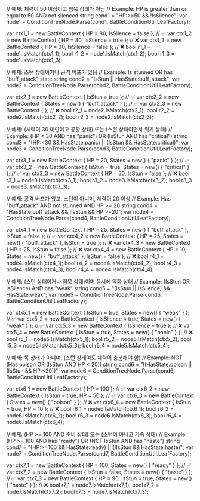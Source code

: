 
// 예제: 체력이 50 이상이고 침묵 상태가 아님
// Example: HP is greater than or equal to 50 AND not silenced
string cond1 = "HP:>=50 && !IsSilence";
var node1 = ConditionTreeNode<BattleContext>.Parse(cond1, BattleConditionUtil.LeafFactory);

var ctx1_1 = new BattleContext { HP = 80, IsSilence = false }; // ✅
var ctx1_2 = new BattleContext { HP = 80, IsSilence = true };  // ❌
var ctx1_3 = new BattleContext { HP = 30, IsSilence = false }; // ❌
bool r1_1 = node1.IsMatch(ctx1_1);
bool r1_2 = node1.IsMatch(ctx1_2);
bool r1_3 = node1.IsMatch(ctx1_3);

// 예제: 스턴 상태이거나 공격 버프가 있음
// Example: Is stunned OR has "buff_attack" state
string cond2 = "IsStun || HasState:buff_attack";
var node2 = ConditionTreeNode<BattleContext>.Parse(cond2, BattleConditionUtil.LeafFactory);

var ctx2_1 = new BattleContext { IsStun = true }; // ✅
var ctx2_2 = new BattleContext { States = new() { "buff_attack" } }; // ✅
var ctx2_3 = new BattleContext { }; // ❌
bool r2_1 = node2.IsMatch(ctx2_1);
bool r2_2 = node2.IsMatch(ctx2_2);
bool r2_3 = node2.IsMatch(ctx2_3);

// 예제: (체력이 30 미만이고 공황 상태) 또는 (스턴 상태이면서 위기 상태)
// Example: (HP < 30 AND has "panic") OR (IsStun AND has "critical")
string cond3 = "(HP:<30 && HasState:panic) || (IsStun && HasState:critical)";
var node3 = ConditionTreeNode<BattleContext>.Parse(cond3, BattleConditionUtil.LeafFactory);

var ctx3_1 = new BattleContext { HP = 20, States = new() { "panic" } }; // ✅
var ctx3_2 = new BattleContext { IsStun = true, States = new() { "critical" } }; // ✅
var ctx3_3 = new BattleContext { HP = 50, IsStun = false }; // ❌
bool r3_1 = node3.IsMatch(ctx3_1);
bool r3_2 = node3.IsMatch(ctx3_2);
bool r3_3 = node3.IsMatch(ctx3_3);

// 예제: 공격 버프가 있고, 스턴이 아니며, 체력이 20 이상
// Example: Has "buff_attack" AND not stunned AND HP >= 20
string cond4 = "HasState:buff_attack && !IsStun && HP:>=20";
var node4 = ConditionTreeNode<BattleContext>.Parse(cond4, BattleConditionUtil.LeafFactory);

var ctx4_1 = new BattleContext { HP = 25, States = new() { "buff_attack" }, IsStun = false }; // ✅
var ctx4_2 = new BattleContext { HP = 25, States = new() { "buff_attack" }, IsStun = true };  // ❌
var ctx4_3 = new BattleContext { HP = 25, IsStun = false }; // ❌
var ctx4_4 = new BattleContext { HP = 10, States = new() { "buff_attack" }, IsStun = false }; // ❌
bool r4_1 = node4.IsMatch(ctx4_1);
bool r4_2 = node4.IsMatch(ctx4_2);
bool r4_3 = node4.IsMatch(ctx4_3);
bool r4_4 = node4.IsMatch(ctx4_4);

// 예제: (스턴 상태이거나 침묵 상태)이며 동시에 약화 상태
// Example: (IsStun OR IsSilence) AND has "weak"
string cond5 = "(IsStun || IsSilence) && HasState:weak";
var node5 = ConditionTreeNode<BattleContext>.Parse(cond5, BattleConditionUtil.LeafFactory);

var ctx5_1 = new BattleContext { IsStun = true, States = new() { "weak" } };     // ✅
var ctx5_2 = new BattleContext { IsSilence = true, States = new() { "weak" } }; // ✅
var ctx5_3 = new BattleContext { IsSilence = true }; // ❌
var ctx5_4 = new BattleContext { IsStun = true, States = new() { "panic" } }; // ❌
bool r5_1 = node5.IsMatch(ctx5_1);
bool r5_2 = node5.IsMatch(ctx5_2);
bool r5_3 = node5.IsMatch(ctx5_3);
bool r5_4 = node5.IsMatch(ctx5_4);

// 예제: 독 상태가 아니며, (스턴 상태여도 체력이 충분해야 함)
// Example: NOT (Has poison OR (IsStun AND HP < 20))
string cond6 = "!(HasState:poison || (IsStun && HP:<20))";
var node6 = ConditionTreeNode<BattleContext>.Parse(cond6, BattleConditionUtil.LeafFactory);

var ctx6_1 = new BattleContext { HP = 100 }; // ✅
var ctx6_2 = new BattleContext { IsStun = true, HP = 50 }; // ✅
var ctx6_3 = new BattleContext { States = new() { "poison" } }; // ❌
var ctx6_4 = new BattleContext { IsStun = true, HP = 10 }; // ❌
bool r6_1 = node6.IsMatch(ctx6_1);
bool r6_2 = node6.IsMatch(ctx6_2);
bool r6_3 = node6.IsMatch(ctx6_3);
bool r6_4 = node6.IsMatch(ctx6_4);

// 예제: (HP >= 100 AND 준비 상태) 또는 (스턴이 아니고 가속 상태)
// Example: (HP >= 100 AND has "ready") OR (NOT IsStun AND has "haste")
string cond7 = "(HP:>=100 && HasState:ready) || (!IsStun && HasState:haste)";
var node7 = ConditionTreeNode<BattleContext>.Parse(cond7, BattleConditionUtil.LeafFactory);

var ctx7_1 = new BattleContext { HP = 100, States = new() { "ready" } }; // ✅
var ctx7_2 = new BattleContext { IsStun = false, States = new() { "haste" } }; // ✅
var ctx7_3 = new BattleContext { HP = 90, IsStun = true, States = new() { "haste" } }; // ❌
bool r7_1 = node7.IsMatch(ctx7_1);
bool r7_2 = node7.IsMatch(ctx7_2);
bool r7_3 = node7.IsMatch(ctx7_3);






